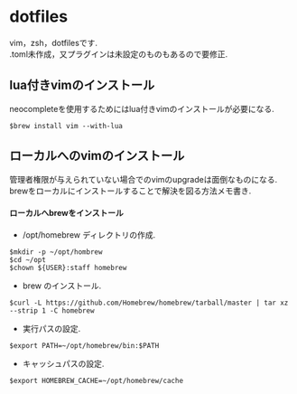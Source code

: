 # dotfiles
vim，zsh，dotfilesです.  
.toml未作成，又プラグインは未設定のものもあるので要修正.  

## lua付きvimのインストール
neocompleteを使用するためにはlua付きvimのインストールが必要になる.  

`$brew install vim --with-lua`

## ローカルへのvimのインストール
管理者権限が与えられていない場合でのvimのupgradeは面倒なものになる.  
brewをローカルにインストールすることで解決を図る方法メモ書き.

#### ローカルへbrewをインストール

* /opt/homebrew ディレクトリの作成.  

```shell:mkdir
$mkdir -p ~/opt/hombrew  
$cd ~/opt  
$chown ${USER}:staff homebrew  
```

* brew のインストール.  
```shell:install
$curl -L https://github.com/Homebrew/homebrew/tarball/master | tar xz --strip 1 -C homebrew
```

* 実行パスの設定.  
```shell:pass
$export PATH=~/opt/homebrew/bin:$PATH  
```

* キャッシュパスの設定.  
```shell:pash
$export HOMEBREW_CACHE=~/opt/homebrew/cache  
```
